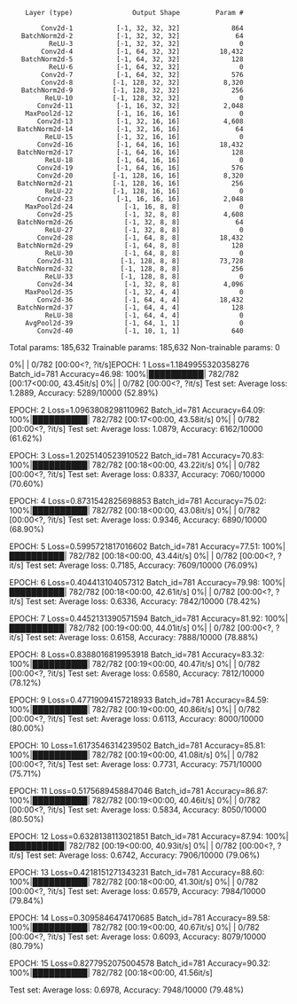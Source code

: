         Layer (type)               Output Shape         Param #

            Conv2d-1           [-1, 32, 32, 32]             864
       BatchNorm2d-2           [-1, 32, 32, 32]              64
              ReLU-3           [-1, 32, 32, 32]               0
            Conv2d-4           [-1, 64, 32, 32]          18,432
       BatchNorm2d-5           [-1, 64, 32, 32]             128
              ReLU-6           [-1, 64, 32, 32]               0
            Conv2d-7           [-1, 64, 32, 32]             576
            Conv2d-8          [-1, 128, 32, 32]           8,320
       BatchNorm2d-9          [-1, 128, 32, 32]             256
             ReLU-10          [-1, 128, 32, 32]               0
           Conv2d-11           [-1, 16, 32, 32]           2,048
        MaxPool2d-12           [-1, 16, 16, 16]               0
           Conv2d-13           [-1, 32, 16, 16]           4,608
      BatchNorm2d-14           [-1, 32, 16, 16]              64
             ReLU-15           [-1, 32, 16, 16]               0
           Conv2d-16           [-1, 64, 16, 16]          18,432
      BatchNorm2d-17           [-1, 64, 16, 16]             128
             ReLU-18           [-1, 64, 16, 16]               0
           Conv2d-19           [-1, 64, 16, 16]             576
           Conv2d-20          [-1, 128, 16, 16]           8,320
      BatchNorm2d-21          [-1, 128, 16, 16]             256
             ReLU-22          [-1, 128, 16, 16]               0
           Conv2d-23           [-1, 16, 16, 16]           2,048
        MaxPool2d-24             [-1, 16, 8, 8]               0
           Conv2d-25             [-1, 32, 8, 8]           4,608
      BatchNorm2d-26             [-1, 32, 8, 8]              64
             ReLU-27             [-1, 32, 8, 8]               0
           Conv2d-28             [-1, 64, 8, 8]          18,432
      BatchNorm2d-29             [-1, 64, 8, 8]             128
             ReLU-30             [-1, 64, 8, 8]               0
           Conv2d-31            [-1, 128, 8, 8]          73,728
      BatchNorm2d-32            [-1, 128, 8, 8]             256
             ReLU-33            [-1, 128, 8, 8]               0
           Conv2d-34             [-1, 32, 8, 8]           4,096
        MaxPool2d-35             [-1, 32, 4, 4]               0
           Conv2d-36             [-1, 64, 4, 4]          18,432
      BatchNorm2d-37             [-1, 64, 4, 4]             128
             ReLU-38             [-1, 64, 4, 4]               0
        AvgPool2d-39             [-1, 64, 1, 1]               0
           Conv2d-40             [-1, 10, 1, 1]             640
Total params: 185,632
Trainable params: 185,632
Non-trainable params: 0  

  0%|          | 0/782 [00:00<?, ?it/s]EPOCH: 1
Loss=1.1849955320358276 Batch_id=781 Accuracy=46.98: 100%|██████████| 782/782 [00:17<00:00, 43.45it/s]
  0%|          | 0/782 [00:00<?, ?it/s]
Test set: Average loss: 1.2889, Accuracy: 5289/10000 (52.89%)


EPOCH: 2
Loss=1.0963808298110962 Batch_id=781 Accuracy=64.09: 100%|██████████| 782/782 [00:17<00:00, 43.58it/s]
  0%|          | 0/782 [00:00<?, ?it/s]
Test set: Average loss: 1.0879, Accuracy: 6162/10000 (61.62%)


EPOCH: 3
Loss=1.2025140523910522 Batch_id=781 Accuracy=70.83: 100%|██████████| 782/782 [00:18<00:00, 43.22it/s]
  0%|          | 0/782 [00:00<?, ?it/s]
Test set: Average loss: 0.8337, Accuracy: 7060/10000 (70.60%)


EPOCH: 4
Loss=0.8731542825698853 Batch_id=781 Accuracy=75.02: 100%|██████████| 782/782 [00:18<00:00, 43.08it/s]
  0%|          | 0/782 [00:00<?, ?it/s]
Test set: Average loss: 0.9346, Accuracy: 6890/10000 (68.90%)


EPOCH: 5
Loss=0.5995721817016602 Batch_id=781 Accuracy=77.51: 100%|██████████| 782/782 [00:18<00:00, 43.44it/s]
  0%|          | 0/782 [00:00<?, ?it/s]
Test set: Average loss: 0.7185, Accuracy: 7609/10000 (76.09%)


EPOCH: 6
Loss=0.404413104057312 Batch_id=781 Accuracy=79.98: 100%|██████████| 782/782 [00:18<00:00, 42.61it/s]
  0%|          | 0/782 [00:00<?, ?it/s]
Test set: Average loss: 0.6336, Accuracy: 7842/10000 (78.42%)


EPOCH: 7
Loss=0.4452131390571594 Batch_id=781 Accuracy=81.92: 100%|██████████| 782/782 [00:19<00:00, 44.01it/s]
  0%|          | 0/782 [00:00<?, ?it/s]
Test set: Average loss: 0.6158, Accuracy: 7888/10000 (78.88%)


EPOCH: 8
Loss=0.8388016819953918 Batch_id=781 Accuracy=83.32: 100%|██████████| 782/782 [00:19<00:00, 40.47it/s]
  0%|          | 0/782 [00:00<?, ?it/s]
Test set: Average loss: 0.6580, Accuracy: 7812/10000 (78.12%)


EPOCH: 9
Loss=0.47719094157218933 Batch_id=781 Accuracy=84.59: 100%|██████████| 782/782 [00:19<00:00, 40.86it/s]
  0%|          | 0/782 [00:00<?, ?it/s]
Test set: Average loss: 0.6113, Accuracy: 8000/10000 (80.00%)


EPOCH: 10
Loss=1.6173546314239502 Batch_id=781 Accuracy=85.81: 100%|██████████| 782/782 [00:19<00:00, 41.08it/s]
  0%|          | 0/782 [00:00<?, ?it/s]
Test set: Average loss: 0.7731, Accuracy: 7571/10000 (75.71%)


EPOCH: 11
Loss=0.5175689458847046 Batch_id=781 Accuracy=86.87: 100%|██████████| 782/782 [00:19<00:00, 40.46it/s]
  0%|          | 0/782 [00:00<?, ?it/s]
Test set: Average loss: 0.5834, Accuracy: 8050/10000 (80.50%)


EPOCH: 12
Loss=0.6328138113021851 Batch_id=781 Accuracy=87.94: 100%|██████████| 782/782 [00:19<00:00, 40.93it/s]
  0%|          | 0/782 [00:00<?, ?it/s]
Test set: Average loss: 0.6742, Accuracy: 7906/10000 (79.06%)


EPOCH: 13
Loss=0.4218151271343231 Batch_id=781 Accuracy=88.60: 100%|██████████| 782/782 [00:18<00:00, 41.30it/s]
  0%|          | 0/782 [00:00<?, ?it/s]
Test set: Average loss: 0.6579, Accuracy: 7984/10000 (79.84%)


EPOCH: 14
Loss=0.3095846474170685 Batch_id=781 Accuracy=89.58: 100%|██████████| 782/782 [00:19<00:00, 40.67it/s]
  0%|          | 0/782 [00:00<?, ?it/s]
Test set: Average loss: 0.6093, Accuracy: 8079/10000 (80.79%)


EPOCH: 15
Loss=0.8277952075004578 Batch_id=781 Accuracy=90.32: 100%|██████████| 782/782 [00:18<00:00, 41.56it/s]

Test set: Average loss: 0.6978, Accuracy: 7948/10000 (79.48%)


